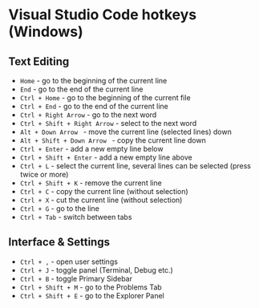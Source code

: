 # Visual Studio Code hotkeys (Windows)

## Text Editing
* `Home` - go to the beginning of the current line
* `End` - go to the end of the current line
* `Ctrl + Home` - go to the beginning of the current file
* `Ctrl + End` - go to the end of the current line
* `Ctrl + Right Arrow` - go to the next word
* `Ctrl + Shift + Right Arrow` - select to the next word
* `Alt + Down Arrow ` - move the current line (selected lines) down
* `Alt + Shift + Down Arrow ` - copy the current line down
* `Ctrl + Enter` - add a new empty line below
* `Ctrl + Shift + Enter` - add a new empty line above
* `Ctrl + L` - select the current line, several lines can be selected (press twice or more)
* `Ctrl + Shift + K` - remove the current line
* `Ctrl + С` - copy the current line (without selection)
* `Ctrl + X` - cut the current line (without selection)
* `Ctrl + G` - go to the line
* `Ctrl + Tab` - switch between tabs

## Interface & Settings
* `Ctrl + ,` - open user settings
* `Ctrl + J` - toggle panel (Terminal, Debug etc.)
* `Ctrl + B` - toggle Primary Sidebar
* `Ctrl + Shift + M` - go to the Problems Tab
* `Ctrl + Shift + E` - go to the Explorer Panel
